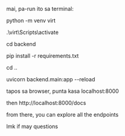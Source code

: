 mai, pa-run ito sa terminal:

python -m venv virt

.\virt\Scripts\activate

cd backend

pip install -r requirements.txt

cd ..

uvicorn backend.main:app --reload

tapos sa browser, punta kasa localhost:8000

then http://localhost:8000/docs

from there, you can explore all the endpoints

lmk if may questions

